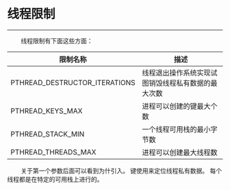 # 线程限制
***

&emsp;&emsp;
线程限制有下面这些方面：

|限制名称|描述|
| --- | --- |
|PTHREAD\_DESTRUCTOR\_ITERATIONS|线程退出操作系统实现试图销毁线程私有数据的最大次数|
|PTHREAD\_KEYS\_MAX|进程可以创建的键最大个数|
|PTHREAD\_STACK\_MIN|一个线程可用栈的最小字节数|
|PTHREAD\_THREADS\_MAX|进程可以创建最大线程数|

&emsp;&emsp;
关于第一个参数后面可以看到为什引入。
键使用来定位线程私有数据。
每个线程都是在特定的可用栈上进行的。